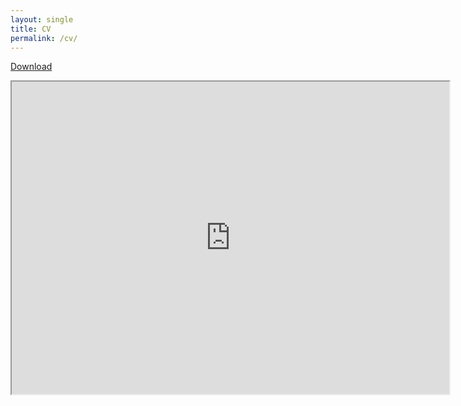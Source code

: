 ```yaml
---
layout: single
title: CV
permalink: /cv/
---
```

[Download](/assets/docs/CV.pdf)
<iframe src="https://drive.google.com/file/d/IDHERELATER/preview" width="700" height="500"></iframe>

